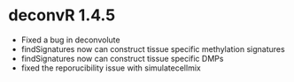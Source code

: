 # deconvR 1.4.5

* Fixed a bug in deconvolute
* findSignatures now can construct tissue specific methylation signatures
* findSignatures now can construct tissue specific DMPs
* fixed the reporucibility issue with simulatecellmix